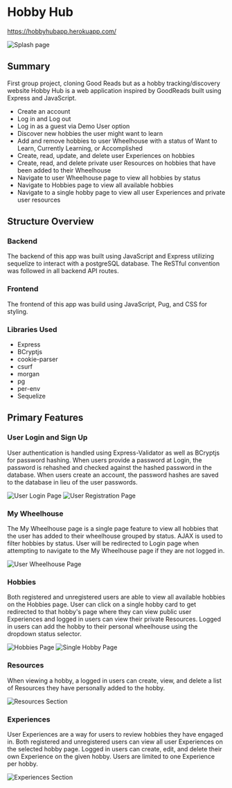# Hobby Hub

https://hobbyhubapp.herokuapp.com/

![Splash page]()

## Summary

First group project, cloning Good Reads but as a hobby tracking/discovery website
Hobby Hub is a web application inspired by GoodReads built using Express and JavaScript. 

- Create an account
- Log in and Log out
- Log in as a guest via Demo User option
- Discover new hobbies the user might want to learn
- Add and remove hobbies to user Wheelhouse with a status of Want to Learn, Currently Learning, or Accomplished
- Create, read, update, and delete user Experiences on hobbies 
- Create, read, and delete private user Resources on hobbies that have been added to their Wheelhouse
- Navigate to user Wheelhouse page to view all hobbies by status
- Navigate to Hobbies page to view all available hobbies
- Navigate to a single hobby page to view all user Experiences and private user resources

## Structure Overview

### Backend

The backend of this app was built using JavaScript and Express utilizing sequelize to interact with a postgreSQL database. The ReSTful convention was followed in all backend API routes.

### Frontend

The frontend of this app was build using JavaScript, Pug, and CSS for styling.

### Libraries Used

- Express
- BCryptjs
- cookie-parser
- csurf
- morgan
- pg
- per-env
- Sequelize

## Primary Features

### User Login and Sign Up

User authentication is handled using Express-Validator as well as BCryptjs for password hashing. When users provide a password at Login, the password is rehashed and checked against the hashed password in the database. When users create an account, the password hashes are saved to the database in lieu of the user passwords.

![User Login Page]()
![User Registration Page]()

### My Wheelhouse

The My Wheelhouse page is a single page feature to view all hobbies that the user has added to their wheelhouse grouped by status. AJAX is used to filter hobbies by status. User will be redirected to Login page when attempting to navigate to the My Wheelhouse page if they are not logged in.

![User Wheelhouse Page]()

### Hobbies

Both registered and unregistered users are able to view all available hobbies on the Hobbies page. User can click on a single hobby card to get redirected to that hobby's page where they can view public user Experiences and logged in users can view their private Resources. Logged in users can add the hobby to their personal wheelhouse using the dropdown status selector.

![Hobbies Page]()
![Single Hobby Page]()

### Resources

When viewing a hobby, a logged in users can create, view, and delete a list of Resources they have personally added to the hobby.

![Resources Section]()

### Experiences

User Experiences are a way for users to review hobbies they have engaged in. Both registered and unregistered users can view all user Experiences on the selected hobby page. Logged in users can create, edit, and delete their own Experience on the given hobby. Users are limited to one Experience per hobby.

![Experiences Section]()
